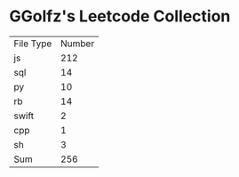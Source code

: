 # GGolfz's Leetcode Collection

<table><tr><td>File Type</td><td>Number</td></tr><tr><td>js</td><td>212</td></tr><tr><td>sql</td><td>14</td></tr><tr><td>py</td><td>10</td></tr><tr><td>rb</td><td>14</td></tr><tr><td>swift</td><td>2</td></tr><tr><td>cpp</td><td>1</td></tr><tr><td>sh</td><td>3</td></tr><tr><td>Sum</td><td>256</td></tr></table>